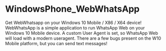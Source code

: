 # WindowsPhone_WebWhatsApp
Get WebWhatsapp on your Windows 10 Mobile / X86 / X64 device! 
WebWhatsApp is a simple application to run WhatsApp Web on your Windows 10 Mobile device. A custom User Agent is set, so WhatsApp Web will load with a modern useragent. There are a few bugs present on the W10 Mobile platform, but you can send text messages!   

